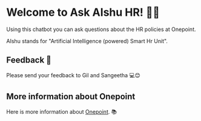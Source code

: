 # Welcome to Ask AIshu HR! 🚀🤖

Using this chatbot you can ask questions about the HR policies at Onepoint.

AIshu stands for "Artificial Intelligence (powered) Smart Hr Unit".

## Feedback 🔗

Please send your feedback to Gil and Sangeetha 💻😊

## More information about Onepoint

Here is more information about [Onepoint](https://www.onepointltd.com/). 📚


